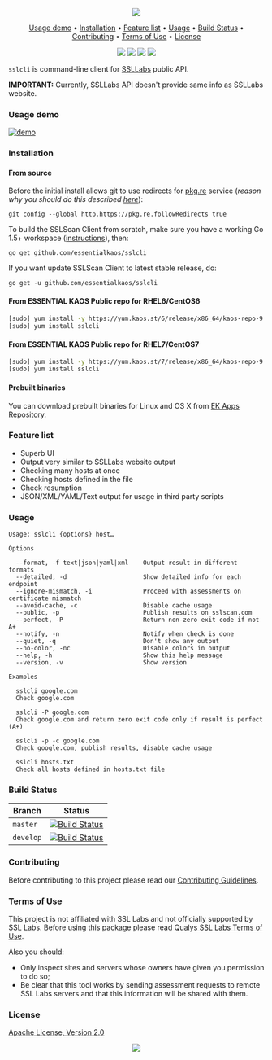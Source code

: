 <p align="center"><a href="#readme"><img src="https://gh.kaos.st/sslcli.svg"/></a></p>

<p align="center"><a href="#usage-demo">Usage demo</a> • <a href="#installation">Installation</a> • <a href="#feature-list">Feature list</a> • <a href="#usage">Usage</a> • <a href="#build-status">Build Status</a> • <a href="#contributing">Contributing</a> • <a href="#terms-of-use">Terms of Use</a> • <a href="#license">License</a></p>

<p align="center">
  <a href="https://goreportcard.com/report/github.com/essentialkaos/sslcli"><img src="https://goreportcard.com/badge/github.com/essentialkaos/sslcli"></a>
  <a href="https://codebeat.co/projects/github-com-essentialkaos-sslcli-master"><img src="https://codebeat.co/badges/edc52bb1-c807-470b-8466-b86cc0cfcdbe"></a>
  <a href="https://travis-ci.org/essentialkaos/sslcli"><img src="https://travis-ci.org/essentialkaos/sslcli.svg"></a>
  <a href="#license"><img src="https://gh.kaos.st/apache2.svg"></a>
</p>

`sslcli` is command-line client for <a href="https://www.ssllabs.com">SSLLabs</a> public API.

**IMPORTANT:** Currently, SSLLabs API doesn't provide same info as SSLLabs website.

### Usage demo

[![demo](https://gh.kaos.st/sslcli-180.svg)](#usage-demo)

### Installation

#### From source

Before the initial install allows git to use redirects for [pkg.re](https://github.com/essentialkaos/pkgre) service (_reason why you should do this described [here](https://github.com/essentialkaos/pkgre#git-support)_):

```
git config --global http.https://pkg.re.followRedirects true
```

To build the SSLScan Client from scratch, make sure you have a working Go 1.5+ workspace ([instructions](https://golang.org/doc/install)), then:

```
go get github.com/essentialkaos/sslcli
```

If you want update SSLScan Client to latest stable release, do:

```
go get -u github.com/essentialkaos/sslcli
```

#### From ESSENTIAL KAOS Public repo for RHEL6/CentOS6

```bash
[sudo] yum install -y https://yum.kaos.st/6/release/x86_64/kaos-repo-9.1-0.el6.noarch.rpm
[sudo] yum install sslcli
```

#### From ESSENTIAL KAOS Public repo for RHEL7/CentOS7

```bash
[sudo] yum install -y https://yum.kaos.st/7/release/x86_64/kaos-repo-9.1-0.el7.noarch.rpm
[sudo] yum install sslcli
```

#### Prebuilt binaries

You can download prebuilt binaries for Linux and OS X from [EK Apps Repository](https://apps.kaos.st/sslcli/latest).

### Feature list

* Superb UI
* Output very similar to SSLLabs website output
* Checking many hosts at once
* Checking hosts defined in the file
* Check resumption
* JSON/XML/YAML/Text output for usage in third party scripts

### Usage

```
Usage: sslcli {options} host…

Options

  --format, -f text|json|yaml|xml    Output result in different formats
  --detailed, -d                     Show detailed info for each endpoint
  --ignore-mismatch, -i              Proceed with assessments on certificate mismatch
  --avoid-cache, -c                  Disable cache usage
  --public, -p                       Publish results on sslscan.com
  --perfect, -P                      Return non-zero exit code if not A+
  --notify, -n                       Notify when check is done
  --quiet, -q                        Don't show any output
  --no-color, -nc                    Disable colors in output
  --help, -h                         Show this help message
  --version, -v                      Show version

Examples

  sslcli google.com
  Check google.com

  sslcli -P google.com
  Check google.com and return zero exit code only if result is perfect (A+)

  sslcli -p -c google.com
  Check google.com, publish results, disable cache usage

  sslcli hosts.txt
  Check all hosts defined in hosts.txt file

```

### Build Status

| Branch | Status |
|--------|--------|
| `master` | [![Build Status](https://travis-ci.org/essentialkaos/sslcli.svg?branch=master)](https://travis-ci.org/essentialkaos/sslcli) |
| `develop` | [![Build Status](https://travis-ci.org/essentialkaos/sslcli.svg?branch=develop)](https://travis-ci.org/essentialkaos/sslcli) |

### Contributing

Before contributing to this project please read our [Contributing Guidelines](https://github.com/essentialkaos/contributing-guidelines#contributing-guidelines).

### Terms of Use

This project is not affiliated with SSL Labs and not officially supported by SSL Labs. Before using this package please read [Qualys SSL Labs Terms of Use](https://www.ssllabs.com/downloads/Qualys_SSL_Labs_Terms_of_Use.pdf).

Also you should:

* Only inspect sites and servers whose owners have given you permission to do so;
* Be clear that this tool works by sending assessment requests to remote SSL Labs servers and that this information will be shared with them.

### License

[Apache License, Version 2.0](http://www.apache.org/licenses/LICENSE-2.0)

<p align="center"><a href="https://essentialkaos.com"><img src="https://gh.kaos.st/ekgh.svg"/></a></p>
